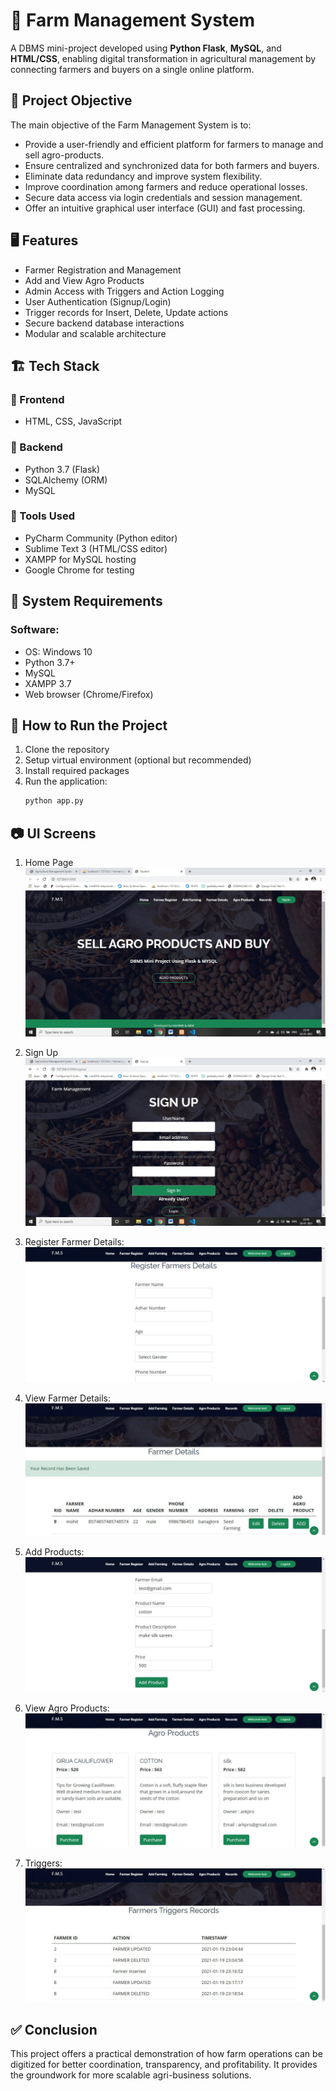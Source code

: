 # 🌾 Farm Management System 

A DBMS mini-project developed using **Python Flask**, **MySQL**, and **HTML/CSS**, enabling digital transformation in agricultural management by connecting farmers and buyers on a single online platform.

## 📌 Project Objective

The main objective of the Farm Management System is to:

- Provide a user-friendly and efficient platform for farmers to manage and sell agro-products.
- Ensure centralized and synchronized data for both farmers and buyers.
- Eliminate data redundancy and improve system flexibility.
- Improve coordination among farmers and reduce operational losses.
- Secure data access via login credentials and session management.
- Offer an intuitive graphical user interface (GUI) and fast processing.

## 🖥️ Features

-  Farmer Registration and Management
-  Add and View Agro Products
-  Admin Access with Triggers and Action Logging
-  User Authentication (Signup/Login)
-  Trigger records for Insert, Delete, Update actions
-  Secure backend database interactions
-  Modular and scalable architecture

## 🏗️ Tech Stack

### 🔹 Frontend
- HTML, CSS, JavaScript

### 🔹 Backend
- Python 3.7 (Flask)
- SQLAlchemy (ORM)
- MySQL

### 🔹 Tools Used
- PyCharm Community (Python editor)
- Sublime Text 3 (HTML/CSS editor)
- XAMPP for MySQL hosting
- Google Chrome for testing

## 🧰 System Requirements

### Software:
- OS: Windows 10
- Python 3.7+
- MySQL
- XAMPP 3.7
- Web browser (Chrome/Firefox)

## 🚀 How to Run the Project

1. Clone the repository
2. Setup virtual environment (optional but recommended)
3. Install required packages
4. Run the application:
   ```bash
   python app.py
   ```
## 📷 UI Screens
1. Home Page
![Alt Text](https://github.com/VinothaRamkumar27/Farm-Management-System/blob/9e934e92e7005e77d8c129145a5e786841bc126c/Farm-management-sysem/Outputs/Home%20page.jpg)

2. Sign Up
![Alt Text](https://github.com/VinothaRamkumar27/Farm-Management-System/blob/9e934e92e7005e77d8c129145a5e786841bc126c/Farm-management-sysem/Outputs/Sign%20up.jpg)

3. Register Farmer Details:
![Alt Text](https://github.com/VinothaRamkumar27/Farm-Management-System/blob/898af81c05653c6683d10b429c92393ac9196d9e/Farm-management-sysem/Outputs/Register%20Farmer%20Details.jpg)

4. View Farmer Details:
![Alt Text](https://github.com/VinothaRamkumar27/Farm-Management-System/blob/898af81c05653c6683d10b429c92393ac9196d9e/Farm-management-sysem/Outputs/View%20Farmer%20Details.jpg)

5. Add Products:
![Alt Text](https://github.com/VinothaRamkumar27/Farm-Management-System/blob/898af81c05653c6683d10b429c92393ac9196d9e/Farm-management-sysem/Outputs/Add%20products.jpg)

6. View Agro Products:
![Alt Text](https://github.com/VinothaRamkumar27/Farm-Management-System/blob/898af81c05653c6683d10b429c92393ac9196d9e/Farm-management-sysem/Outputs/View%20Agro%20Products.jpg)

7. Triggers:
![Alt Text](https://github.com/VinothaRamkumar27/Farm-Management-System/blob/898af81c05653c6683d10b429c92393ac9196d9e/Farm-management-sysem/Outputs/Triggers.jpg)

## ✅ Conclusion
This project offers a practical demonstration of how farm operations can be digitized for better coordination, transparency, and profitability. It provides the groundwork for more scalable agri-business solutions.

